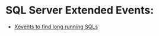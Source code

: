 SQL Server Extended Events:
===========================

* [Xevents to find long running SQLs](https://github.com/vijred/MSSQL/blob/master/Performance/xevent/XEvent_Timeount_andLongRunningSQLs.sql)

